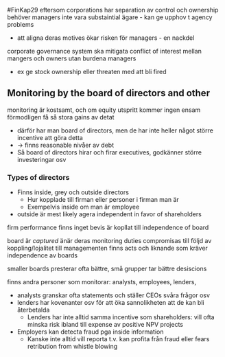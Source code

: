 #FinKap29
eftersom corporations har separation av control och ownership behöver managers inte vara substaintial ägare - kan ge upphov t agency problems
- att aligna deras motives ökar risken för managers - en nackdel

corporate governance system ska mitigata conflict of interest mellan mangers och owners utan burdena managers
- ex ge stock ownership eller threaten med att bli fired

## Monitoring by the board of directors and other
monitoring är kostsamt, och om equity utspritt kommer ingen ensam förmodligen få så stora gains av detat
- därför har man board of directors, men de har inte heller något större incentive att göra detta
- -> finns reasonable nivåer av debt
- Så board of directors hirar och firar executives, godkänner större investeringar osv

### Types of directors
- Finns inside, grey och outside directors
	- Hur kopplade till firman eller personer i firman man är
	- Exempelvis inside om man är employee
- outside är mest likely agera independent in favor of shareholders

firm performance finns inget bevis är kopllat till independence of board 

board är *captured* änär deras monitoring duties compromisas till följd av koppling/lojalitet till managementen
finns acts och liknande som kräver independence av boards

smaller boards presterar ofta bättre, små grupper tar bättre desiscions

finns andra personer som monitorar: analysts, employees, lenders,
- analysts granskar ofta statements och ställer CEOs svåra frågor osv
- lenders har kovenanter osv för att öka sannolikheten att de kan bli återbetalda
	- Lenders har inte alltid samma incentive som shareholders: vill ofta minska risk ibland till expense av positive NPV projects
- Employers kan detecta fraud pga inside information
	- Kanske inte alltid vill reporta t.v. kan profita från fraud eller fears retribution from whistle blowing


